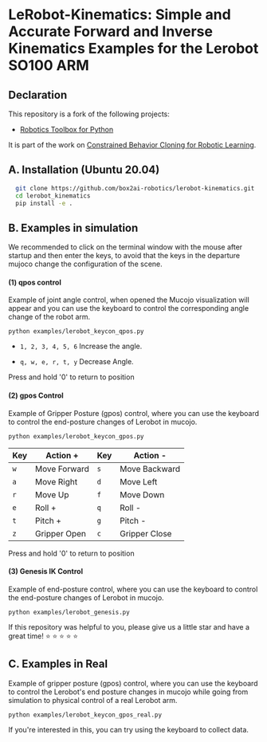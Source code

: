 
# LeRobot-Kinematics: Simple and Accurate Forward and Inverse Kinematics Examples for the Lerobot SO100 ARM

## Declaration

This repository is a fork of the following projects:
- [Robotics Toolbox for Python](https://github.com/petercorke/robotics-toolbox-python)


It is part of the work on [Constrained Behavior Cloning for Robotic Learning](https://arxiv.org/abs/2408.10568?context=cs.RO).


## A. Installation (Ubuntu 20.04)

```bash
  git clone https://github.com/box2ai-robotics/lerobot-kinematics.git
  cd lerobot_kinematics
  pip install -e .
```

## B. Examples in simulation

We recommended to click on the terminal window with the mouse after startup and then enter the keys, to avoid that the keys in the departure mujoco change the configuration of the scene.

#### (1) qpos control

Example of joint angle control, when opened the Mucojo visualization will appear and you can use the keyboard to control the corresponding angle change of the robot arm.

```shell
python examples/lerobot_keycon_qpos.py
```

- ``1, 2, 3, 4, 5, 6`` Increase the angle.

- ``q, w, e, r, t, y`` Decrease Angle.

Press and hold '0' to return to position


#### (2) gpos Control

Example of Gripper Posture (gpos) control, where you can use the keyboard to control the end-posture changes of Lerobot in mucojo.

```shell
python examples/lerobot_keycon_gpos.py
```

| Key | Action +            | Key | Action -            |
|-----|---------------------|-----|---------------------|
| `w` | Move Forward        | `s` | Move Backward       |
| `a` | Move Right          | `d` | Move Left           |
| `r` | Move Up             | `f` | Move Down           |
| `e` | Roll +              | `q` | Roll -              |
| `t` | Pitch +             | `g` | Pitch -             |
| `z` | Gripper Open        | `c` | Gripper Close       |

Press and hold '0' to return to position


#### (3) Genesis IK Control

Example of end-posture control, where you can use the keyboard to control the end-posture changes of Lerobot in mucojo.

```shell
python examples/lerobot_genesis.py
```

If this repository was helpful to you, please give us a little star and have a great time! ⭐ ⭐ ⭐ ⭐ ⭐

## C. Examples in Real

Example of gripper posture (gpos) control, where you can use the keyboard to control the Lerobot's end posture changes in mucojo while going from simulation to physical control of a real Lerobot arm.

```shell
python examples/lerobot_keycon_gpos_real.py
```

If you're interested in this, you can try using the keyboard to collect data.
